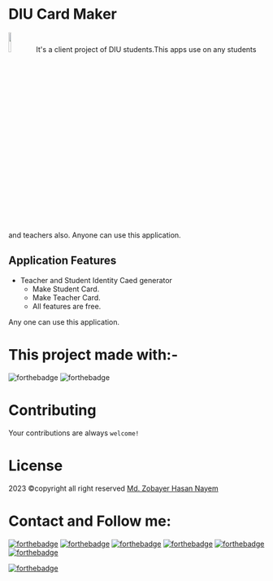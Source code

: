 # DIU Card Maker
<img src="https://github.com/zobayerdev/DIU_Card_Maker/assets/74914169/3fe0ef69-9dae-465a-9b47-68ac83ae616a" width=10% height=10%>
It's a client project of DIU students.This apps use on any students and teachers also. Anyone can use this application.

## Application Features
- Teacher and Student Identity Caed  generator
  - Make Student Card.
  - Make Teacher Card.
  - All features are free.

Any one can use this application.

# This project made with:-
![forthebadge](https://img.shields.io/badge/Android_Studio-5C2D91?style=for-the-badge&logo=android%20studio&logoColor=white)
![forthebadge](https://img.shields.io/badge/Java-5C2D91?style=for-the-badge&logo=java&logoColor=white)
<!-- ![forthebadge](https://img.shields.io/badge/roomdatabase-5C2D91?style=for-the-badge&logo=room%20database&logoColor=white) -->


# Contributing
Your contributions are always `welcome!`

# License
2023 ©copyright all right reserved [Md. Zobayer Hasan Nayem](https://mail.google.com/mail/?view=cm&fs=1&to=zobayer.dev@gmail.com)

# Contact and Follow me:
[![forthebadge](https://img.shields.io/badge/Gmail-D14836?style=for-the-badge&logo=gmail&logoColor=white)](https://mail.google.com/mail/?view=cm&fs=1&to=zobayer.dev@gmail.com)
[![forthebadge](https://img.shields.io/badge/Facebook-D14836?style=for-the-badge&logo=facebook&logoColor=white)](https://www.facebook.com/zobayerdev/)
[![forthebadge](https://img.shields.io/badge/LinkedIn-D14836?style=for-the-badge&logo=linkedin&logoColor=white)](https://www.linkedin.com/in/zobayerdev/)
[![forthebadge](https://img.shields.io/badge/Instagram-D14836?style=for-the-badge&logo=instagram&logoColor=white)](https://www.instagram.com/zobayerdev/)
[![forthebadge](https://img.shields.io/badge/GitHub-D14836?style=for-the-badge&logo=github&logoColor=white)](https://www.github.com/Trodev-IT/)
[![forthebadge](https://img.shields.io/badge/GitHub-100000?style=for-the-badge&logo=github&logoColor=white)](https://www.github.com/zobayerdev/)
<!-- [![forthebadge](https://img.shields.io/badge/Android-3DDC84?style=for-the-badge&logo=android&logoColor=white)](https://www.android.com/zobayerdev/) -->
[![forthebadge](https://img.shields.io/badge/Google_Play-414141?style=for-the-badge&logo=google-play&logoColor=white)](https://play.google.com/store/apps/dev?id=6580660399707616800)
 
<!-- Image board -->
<!-- <img src="https://user-images.githubusercontent.com/74914169/235325219-766dd1d4-feee-419b-a57e-df1faca3dcc5.png" width=85% height=80%> --> 
